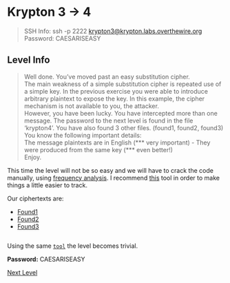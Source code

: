 ﻿
# Krypton 3 -> 4
> SSH Info: ssh -p 2222 krypton3@krypton.labs.overthewire.org   
> Password: CAESARISEASY


 ## Level Info
>Well done. You’ve moved past an easy substitution cipher.  
The main weakness of a simple substitution cipher is repeated use of a simple key. In the previous exercise you were able to introduce arbitrary plaintext to expose the key. In this example, the cipher mechanism is not available to you, the attacker.  
However, you have been lucky. You have intercepted more than one message. The password to the next level is found in the file ‘krypton4’. You have also found 3 other files. (found1, found2, found3)  
You know the following important details:  
The message plaintexts are in English (*** very important) - They were produced from the same key (*** even better!)  
Enjoy.  

This time the level will not be so easy and we will have to crack the code manually, using [frequency analysis](https://learncryptography.com/attack-vectors/frequency-analysis). I recommend [this](https://crypto.interactive-maths.com/frequency-analysis-breaking-the-code.html#encrypt) tool in order to make things a little easier to track.

Our ciphertexts are:
 * [Found1](./Found1)
 * [Found2](./Found2)
 * [Found3](./Found3)
```

```

Using the same [`tool`](https://www.dcode.fr/caesar-cipher) the level becomes trivial.







**Password:** CAESARISEASY


[Next Level](../Krypton%204%20--%205)

